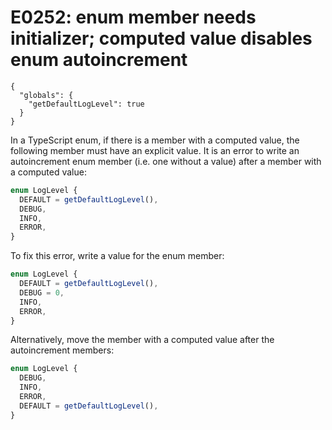 # E0252: enum member needs initializer; computed value disables enum autoincrement

```config-for-examples
{
  "globals": {
    "getDefaultLogLevel": true
  }
}
```

In a TypeScript enum, if there is a member with a computed value, the following
member must have an explicit value. It is an error to write an autoincrement
enum member (i.e. one without a value) after a member with a computed value:

```typescript
enum LogLevel {
  DEFAULT = getDefaultLogLevel(),
  DEBUG,
  INFO,
  ERROR,
}
```

To fix this error, write a value for the enum member:

```typescript
enum LogLevel {
  DEFAULT = getDefaultLogLevel(),
  DEBUG = 0,
  INFO,
  ERROR,
}
```

Alternatively, move the member with a computed value after the autoincrement
members:

```typescript
enum LogLevel {
  DEBUG,
  INFO,
  ERROR,
  DEFAULT = getDefaultLogLevel(),
}
```
